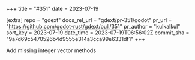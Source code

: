 +++
title = "#351"
date = 2023-07-19

[extra]
repo = "gdext"
docs_rel_url = "gdext/pr-351/godot"
pr_url = "https://github.com/godot-rust/gdext/pull/351"
pr_author = "kulkalkul"
sort_key = 2023-07-19
date_time = 2023-07-19T06:56:02Z
commit_sha = "9a7d69c5470526b4d9555e314a3cca99e6331df1"
+++

Add missing integer vector methods

